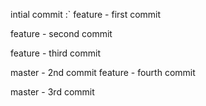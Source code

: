 intial commit
:`
feature - first commit

feature - second commit

feature - third commit

master - 2nd commit
feature - fourth commit

master - 3rd commit 